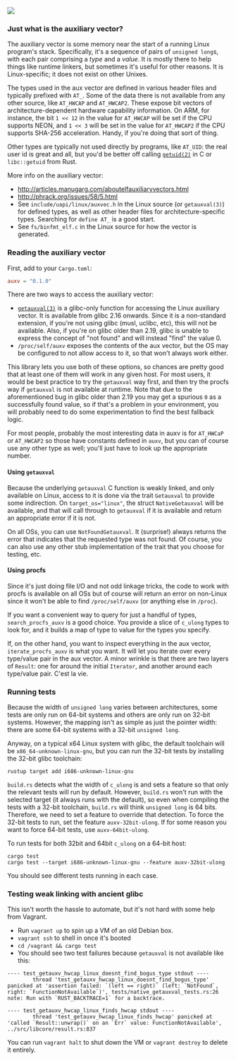 ![](https://img.shields.io/crates/v/auxv.svg)

### Just what is the auxiliary vector?

The auxiliary vector is some memory near the start of a running Linux program's stack. Specifically, it's a sequence of pairs of `unsigned long`s, with each pair comprising a *type* and a *value*. It is mostly there to help things like runtime linkers, but sometimes it's useful for other reasons. It is Linux-specific; it does not exist on other Unixes.

The types used in the aux vector are defined in various header files and typically prefixed with `AT_`. Some of the data there is not available from any other source, like `AT_HWCAP` and `AT_HWCAP2`. These expose bit vectors of architecture-dependent hardware capability information. On ARM, for instance, the bit `1 << 12` in the value for `AT_HWCAP` will be set if the CPU supports NEON, and `1 << 3` will be set in the value for `AT_HWCAP2` if the CPU supports SHA-256 acceleration. Handy, if you're doing that sort of thing.

Other types are typically not used directly by programs, like `AT_UID`: the real user id is great and all, but you'd be better off calling [`getuid(2)`](https://linux.die.net/man/2/getuid) in C or `libc::getuid` from Rust.

More info on the auxiliary vector:

- http://articles.manugarg.com/aboutelfauxiliaryvectors.html
- http://phrack.org/issues/58/5.html
- See `include/uapi/linux/auxvec.h` in the Linux source (or `getauxval(3)`) for defined types, as well as other header files for architecture-specific types. Searching for `define AT_` is a good start.
- See `fs/binfmt_elf.c` in the Linux source for how the vector is generated.

### Reading the auxiliary vector

First, add to your `Cargo.toml`:

```toml
auxv = "0.1.0"
```

There are two ways to access the auxiliary vector:

- [`getauxval(3)`](https://linux.die.net/man/3/getauxval) is a glibc-only function for accessing the Linux auxiliary vector. It is available from glibc 2.16 onwards. Since it is a non-standard extension, if you're not using glibc (musl, uclibc, etc), this will not be available. Also, if you're on glibc older than 2.19, glibc is unable to express the concept of "not found" and will instead "find" the value 0.
- `/proc/self/auxv` exposes the contents of the aux vector, but the OS may be configured to not allow access to it, so that won't always work either.

This library lets you use both of these options, so chances are pretty good that at least one of them will work in any given host. For most users, it would be best practice to try the `getauxval` way first, and then try the procfs way if `getauxval` is not available at runtime. Note that due to the aforementioned bug in glibc older than 2.19 you may get a spurious `0` as a successfully found value, so if that's a problem in your environment, you will probably need to do some experimentation to find the best fallback logic.

For most people, probably the most interesting data in auxv is for `AT_HWCaP` or `AT_HWCAP2` so those have constants defined in `auxv`, but you can of course use any other type as well; you'll just have to look up the appropriate number.

#### Using `getauxval`

Because the underlying `getauxval` C function is weakly linked, and only available on Linux, access to it is done via the trait `Getauxval` to provide some indirection. On `target_os="linux"`, the struct `NativeGetauxval` will be available, and that will call through to `getauxval` if it is available and return an appropriate error if it is not.

On all OSs, you can use `NotFoundGetauxval`. It (surprise!) always returns the error that indicates that the requested type was not found. Of course, you can also use any other stub implementation of the trait that you choose for testing, etc.

#### Using procfs

Since it's just doing file I/O and not odd linkage tricks, the code to work with procfs is available on all OSs but of course will return an error on non-Linux since it won't be able to find `/proc/self/auxv` (or anything else in `/proc`).

If you want a convenient way to query for just a handful of types, `search_procfs_auxv` is a good choice. You provide a slice of `c_ulong` types to look for, and it builds a map of type to value for the types you specify.

If, on the other hand, you want to inspect everything in the aux vector, `iterate_procfs_auxv` is what you want. It will let you iterate over every type/value pair in the aux vector. A minor wrinkle is that there are two layers of `Result`: one for around the initial `Iterator`, and another around each type/value pair. C'est la vie.

### Running tests

Because the width of `unsigned long` varies between architectures, some tests are only run on 64-bit systems and others are only run on 32-bit systems. However, the mapping isn't as simple as just the pointer width: there are some 64-bit systems with a 32-bit `unsigned long`.
 
 Anyway, on a typical x64 Linux system with glibc, the default toolchain will be `x86_64-unknown-linux-gnu`, but you can run the 32-bit tests by installing the 32-bit glibc toolchain:

```
rustup target add i686-unknown-linux-gnu
```

`build.rs` detects what the width of `c_ulong` is and sets a feature so that only the relevant tests will run by default. However, `build.rs` won't run with the selected target (it always runs with the default), so even when compiling the tests with a 32-bit toolchain, `build.rs` will think `unsigned long` is 64 bits. Therefore, we need to set a feature to override that detection. To force the 32-bit tests to run, set the feature `auxv-32bit-ulong`. If for some reason you want to force 64-bit tests, use `auxv-64bit-ulong`.

To run tests for both 32bit and 64bit `c_ulong` on a 64-bit host:

```
cargo test
cargo test --target i686-unknown-linux-gnu --feature auxv-32bit-ulong
```

You should see different tests running in each case.

### Testing weak linking with ancient glibc

This isn't worth the hassle to automate, but it's not hard with some help from Vagrant.

- Run `vagrant up` to spin up a VM of an old Debian box.
- `vagrant ssh` to shell in once it's booted
- `cd /vagrant && cargo test`
- You should see two test failures because `getauxval` is not available like this:

```
---- test_getauxv_hwcap_linux_doesnt_find_bogus_type stdout ----
        thread 'test_getauxv_hwcap_linux_doesnt_find_bogus_type' panicked at 'assertion failed: `(left == right)` (left: `NotFound`, right: `FunctionNotAvailable`)', tests/native_getauxval_tests.rs:26
note: Run with `RUST_BACKTRACE=1` for a backtrace.

---- test_getauxv_hwcap_linux_finds_hwcap stdout ----
        thread 'test_getauxv_hwcap_linux_finds_hwcap' panicked at 'called `Result::unwrap()` on an `Err` value: FunctionNotAvailable', ../src/libcore/result.rs:837
```

You can run `vagrant halt` to shut down the VM or `vagrant destroy` to delete it entirely.

